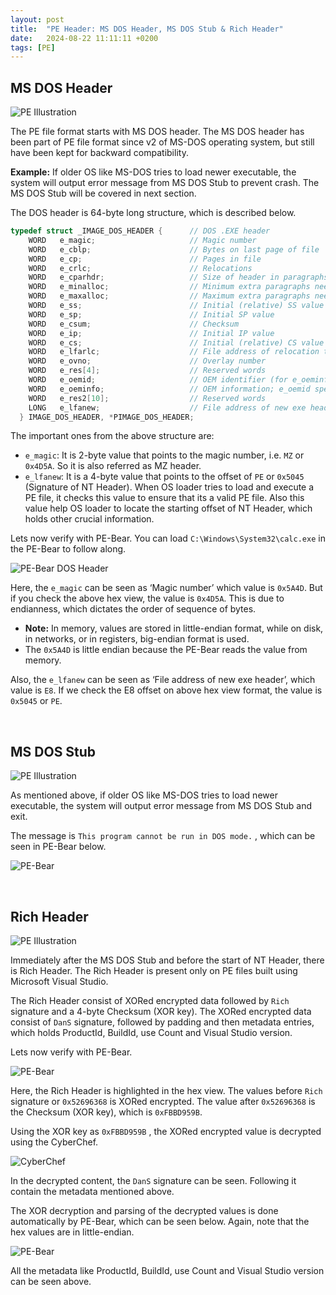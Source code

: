 ```yaml
---
layout:	post
title:  "PE Header: MS DOS Header, MS DOS Stub & Rich Header"
date:   2024-08-22 11:11:11 +0200
tags: [PE]
---
```


## MS DOS Header

![PE Illustration](/images/2024-08-22-File_Format-PE-Header-I/1.jpg)

The PE file format starts with MS DOS header. The MS DOS header has been part of PE file format since v2 of MS-DOS operating system, but still have been kept for backward compatibility. 

**Example:** If older OS like MS-DOS tries to load newer executable, the system will output error message from MS DOS Stub to prevent crash. The MS DOS Stub will be covered in next section. 

The DOS header is 64-byte long structure, which is described below.

```c
typedef struct _IMAGE_DOS_HEADER {      // DOS .EXE header
    WORD   e_magic;                     // Magic number
    WORD   e_cblp;                      // Bytes on last page of file
    WORD   e_cp;                        // Pages in file
    WORD   e_crlc;                      // Relocations
    WORD   e_cparhdr;                   // Size of header in paragraphs
    WORD   e_minalloc;                  // Minimum extra paragraphs needed
    WORD   e_maxalloc;                  // Maximum extra paragraphs needed
    WORD   e_ss;                        // Initial (relative) SS value
    WORD   e_sp;                        // Initial SP value
    WORD   e_csum;                      // Checksum
    WORD   e_ip;                        // Initial IP value
    WORD   e_cs;                        // Initial (relative) CS value
    WORD   e_lfarlc;                    // File address of relocation table
    WORD   e_ovno;                      // Overlay number
    WORD   e_res[4];                    // Reserved words
    WORD   e_oemid;                     // OEM identifier (for e_oeminfo)
    WORD   e_oeminfo;                   // OEM information; e_oemid specific
    WORD   e_res2[10];                  // Reserved words
    LONG   e_lfanew;                    // File address of new exe header
  } IMAGE_DOS_HEADER, *PIMAGE_DOS_HEADER;
```

The important ones from the above structure are:

- `e_magic`: It is 2-byte value that points to the magic number, i.e. `MZ` or `0x4D5A`. So it is also referred as MZ header.
- `e_lfanew`: It is a 4-byte value that points to the offset of `PE` or `0x5045` (Signature of NT Header). When OS loader tries to load and execute a PE file, it checks this value to ensure that its a valid PE file. Also this value help OS loader to locate the starting offset of NT Header, which holds other crucial information.

Lets now verify with PE-Bear. You can load `C:\Windows\System32\calc.exe` in the PE-Bear to follow along.

![PE-Bear DOS Header](/images/2024-08-22-File_Format-PE-Header-I/2.jpg)

Here, the `e_magic`  can be seen as ‘Magic number’ which value is `0x5A4D`. But if you check the above hex view, the value is `0x4D5A`. This is due to endianness, which dictates the order of sequence of bytes. 

- **Note:** In memory, values are stored in little-endian format, while on disk, in networks, or in registers, big-endian format is used.
- The `0x5A4D` is little endian because the PE-Bear reads the value from memory.

Also, the `e_lfanew` can be seen as ‘File address of new exe header’, which value is `E8`. If we check the E8 offset on above hex view format, the value is `0x5045` or `PE`.

<br>

## MS DOS Stub 

![PE Illustration](/images/2024-08-22-File_Format-PE-Header-I/3.jpg)

As mentioned above, if older OS like MS-DOS tries to load newer executable, the system will output error message from MS DOS Stub and exit. 

The message is `This program cannot be run in DOS mode.` , which can be seen in PE-Bear below.

![PE-Bear](/images/2024-08-22-File_Format-PE-Header-I/4.jpg)

<br>

## Rich Header

![PE Illustration](/images/2024-08-22-File_Format-PE-Header-I/5.jpg)

Immediately after the MS DOS Stub and before the start of NT Header, there is Rich Header. The Rich Header is present only on PE files built using Microsoft Visual Studio. 

The Rich Header consist of XORed encrypted data followed by `Rich` signature and a 4-byte Checksum (XOR key). The XORed encrypted data consist of `DanS`  signature, followed by padding and then metadata entries, which holds ProductId, BuildId, use Count and Visual Studio version.

Lets now verify with PE-Bear.

![PE-Bear](/images/2024-08-22-File_Format-PE-Header-I/6.jpg)

Here, the Rich Header is highlighted in the hex view. The values before `Rich` signature or `0x52696368`  is XORed encrypted. The value after `0x52696368`  is the Checksum (XOR key), which is `0xFBBD959B`.

Using the XOR key as `0xFBBD959B` , the XORed encrypted value is decrypted using the CyberChef.

![CyberChef](/images/2024-08-22-File_Format-PE-Header-I/7.jpg)

In the decrypted content, the `DanS` signature can be seen. Following it contain the metadata mentioned above.

The XOR decryption and parsing of the decrypted values is done automatically by PE-Bear, which can be seen below. Again, note that the hex values are in little-endian.

![PE-Bear](/images/2024-08-22-File_Format-PE-Header-I/8.jpg)

All the metadata like ProductId, BuildId, use Count and Visual Studio version can be seen above.